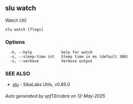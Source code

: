 ## slu watch

Watch Util

```
slu watch [flags]
```

### Options

```
  -h, --help             help for watch
  -s, --sleep-time int   Sleep time in ms (default 300)
  -v, --verbose          Verbose output
```

### SEE ALSO

* [slu](slu.md)	 - SikaLabs Utils, v0.85.0

###### Auto generated by spf13/cobra on 12-May-2025
